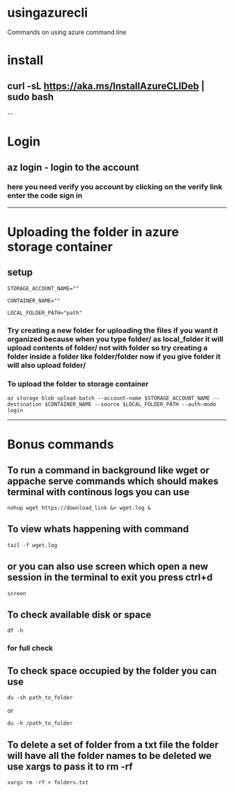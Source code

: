 # usingazurecli
Commands on using azure command line

# install 

## curl -sL https://aka.ms/InstallAzureCLIDeb | sudo bash
--
# Login
## az login - login to the account
### here you need verify you account by clicking on the verify link enter the code sign in 
---
# Uploading the folder in azure storage container

## setup 
 ```
 STORAGE_ACCOUNT_NAME=""
 ```
 ``` 
 CONTAINER_NAME=""
```
``` 
LOCAL_FOLDER_PATH="path"
```
### Try creating a new folder for uploading the files if you want it organized because when you type folder/ as local_folder it will upload contents of folder/ not with folder so try creating a folder inside a folder like folder/folder now if you give folder it will also upload folder/
### To upload the folder to storage container
``` 
az storage blob upload-batch --account-name $STORAGE_ACCOUNT_NAME --destination $CONTAINER_NAME --source $LOCAL_FOLDER_PATH --auth-mode login
```


---

# Bonus commands

## To run a command in background like wget or appache serve commands which should makes terminal with continous logs you can use

``` 
nohup wget https://download_link &> wget.log &
```

## To view whats happening with command

``` 
tail -f wget.log
```

## or you can also use screen which open a new session in the terminal to exit you press ctrl+d
``` 
screen
```

## To check available disk or space 

``` 
df -h
```

### for full check

## To check space occupied by the folder you can use

```
du -sh path_to_folder
```

or 

```
du -h /path_to_folder
```

## To delete a set of folder from a txt file the folder will have all the folder names to be deleted we use xargs to pass it to rm -rf
```
xargs rm -rf < folders.txt
```

